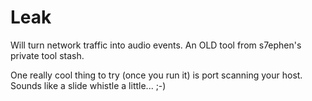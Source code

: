 # Leak

Will turn network traffic into audio events.  An OLD tool from s7ephen's private
tool stash. 

One really cool thing to try (once you run it) is port scanning your host.
Sounds like a slide whistle a little... ;-)
